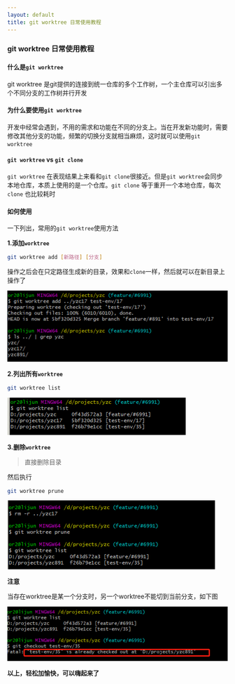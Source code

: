 ```yaml
---
layout: default
title: git worktree 日常使用教程
---
```


### **git worktree 日常使用教程**

#### **什么是`git worktree`**
git worktree 是git提供的连接到统一仓库的多个工作树，一个主仓库可以引出多个不同分支的工作树并行开发

#### **为什么要使用`git worktree`**
开发中经常会遇到，不用的需求和功能在不同的分支上。当在开发新功能时，需要修改其他分支的功能，频繁的切换分支就相当麻烦，这时就可以使用`git worktree`

#### **`git worktree` vs `git clone`**
`git worktree` 在表现结果上来看和`git clone`很接近。但是`git worktree`会同步本地仓库，本质上使用的是一个仓库。`git clone` 等于重开一个本地仓库，每次`clone` 也比较耗时

#### **如何使用**
一下列出，常用的`git worktree`使用方法

**1.添加`worktree`**

```bash 
git worktree add [新路径] [分支]
```

操作之后会在只定路径生成新的目录，效果和`clone`一样，然后就可以在新目录上操作了

![](/public/images/2020-12-10-git-worktree-jiao-chen-1.png)

**2.列出所有`worktree`**

```bash
git worktree list
```

![](/public/images/2020-12-10-git-worktree-jiao-chen-2.png)

**3.删除`worktree`**
> 直接删除目录

然后执行

```bash
git worktree prune
```

![](/public/images/2020-12-10-git-worktree-jiao-chen-3.png)

**注意**

当存在worktree是某一个分支时，另一个worktree不能切到当前分支，如下图

![](/public/images/2020-12-10-git-worktree-jiao-chen-4.png)

**以上，轻松加愉快，可以嗨起来了**